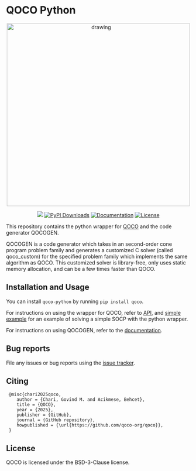 # QOCO Python
<p align="center">
  <img src="https://github.com/user-attachments/assets/7bd44fa7-d198-4739-bb79-a5c15e04a8de" alt="drawing" width="500"/>
</p>

<p align="center">
  <a href=https://github.com/qoco-org/qoco-python/actions/workflows/unit_tests.yml/badge.svg"><img src="https://github.com/qoco-org/qoco-python/actions/workflows/unit_tests.yml/badge.svg"/></a>
  <a href="https://img.shields.io/pypi/dm/qoco.svg?label=Pypi%20downloads"><img src="https://img.shields.io/pypi/dm/qoco.svg?label=Pypi%20downloads" alt="PyPI Downloads" /></a>
  <a href="https://qoco-org.github.io/qoco/"><img src="https://img.shields.io/badge/docs-online-brightgreen?logo=read-the-docs&style=flat" alt="Documentation" /></a>
  <a href="https://opensource.org/licenses/BSD-3-Clause"><img src="https://img.shields.io/badge/License-BSD_3--Clause-green.svg" alt="License" /></a>
</p>

This repository contains the python wrapper for [QOCO](https://github.com/qoco-org/qoco) and the code generator QOCOGEN.

QOCOGEN is a code generator which takes in an second-order cone program problem family and generates a customized C solver (called qoco_custom) for the specified problem family which implements the same algorithm as QOCO. This customized solver is library-free, only uses static memory allocation, and can be a few times faster than QOCO.

## Installation and Usage

You can install `qoco-python` by running `pip install qoco`.

For instructions on using the wrapper for QOCO, refer to [API](https://qoco-org.github.io/qoco/api/matlab.html#matlab-interface), and [simple example](https://qoco-org.github.io/qoco/examples/simple_example.html#simple-example) for an example of solving a simple SOCP with the python wrapper.

For instructions on using QOCOGEN, refer to the [documentation](https://qoco-org.github.io/qoco/codegen/index.html).

## Bug reports

File any issues or bug reports using the [issue tracker](https://github.com/qoco-org/qoco-python/issues).

## Citing
```
 @misc{chari2025qoco,
    author = {Chari, Govind M. and Acikmese, Behcet},
    title = {QOCO},
    year = {2025},
    publisher = {GitHub},
    journal = {GitHub repository},
    howpublished = {\url{https://github.com/qoco-org/qoco}},
 }
```

## License
QOCO is licensed under the BSD-3-Clause license.
